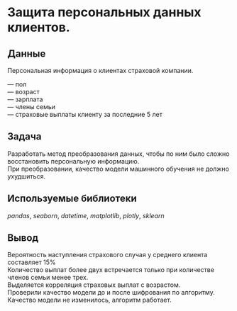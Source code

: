 # Защита персональных данных клиентов.


## Данные

 Персональная информация о клиентах страховой компании.  

— пол  
— возраст  
— зарплата  
— члены семьи  
— страховые выплаты клиенту за последние 5 лет  

## Задача

Разработать метод преобразования данных, чтобы по ним было сложно восстановить персональную информацию.  
При преобразовании, качество модели машинного обучения не должно ухудшиться.  

## Используемые библиотеки
 *pandas*, *seaborn*, *datetime*, *matplotlib*, *plotly*, *sklearn*  
 
## Вывод

Вероятность наступления страхового случая у среднего клиента составляет 15%  
Количество выплат более двух встречается только при количестве членов семьи менее трех.  
Выделяется корреляция страховых выплат с возрастом.  
Проверили качество модели до и после шифрования по алгоритму.  
Качество модели не изменилось, алгоритм работает.   
